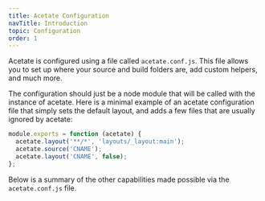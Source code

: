 ```yaml
---
title: Acetate Configuration
navTitle: Introduction
topic: Configuration
order: 1
---
```


Acetate is configured using a file called `acetate.conf.js`. This file allows you to set up where your source and build folders are, add custom helpers, and much more. 

The configuration should just be a node module that will be called with the instance of acetate. Here is a minimal example of an acetate configuration file that simply sets the default layout, and adds a few files that are usually ignored by acetate:

```js
module.exports = function (acetate) {
  acetate.layout('**/*', 'layouts/_layout:main');
  acetate.source('CNAME');
  acetate.layout('CNAME', false);
};
```

Below is a summary of the other capabilities made possible via the `acetate.conf.js` file.

